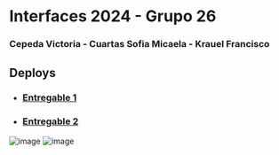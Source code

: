# Interfaces 2024 - Grupo 26
### Cepeda Victoria - Cuartas Sofia Micaela - Krauel Francisco

## Deploys

* ### [Entregable 1](https://victoriacepedamarquinez.github.io/Inferfaces_Grupo_26/Entregable%201/index.html)

* ### [Entregable 2](https://victoriacepedamarquinez.github.io/Inferfaces_Grupo_26/Entregable2/index.html)
![image](https://github.com/user-attachments/assets/7f12e8ed-5a3e-4cda-a4b4-0a25ae1be070)
![image](httos://github.com/user-attachmentsassets/7f12e8ed-5a3e-4cda-a4b4-0a25ae1be070)
